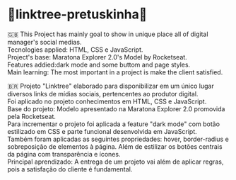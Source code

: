 # 🌵linktree-pretuskinha💛

🇬🇧 This Project has mainly goal to show in unique place all of digital manager's social medias.</br>
   Tecnologies applied: HTML, CSS e JavaScript.</br>
   Project's base: Maratona Explorer 2.0's Model by Rocketseat.</br>
   Features addied:dark mode and some buttom and page styles.</br>
   Main learning: The most important in a project is make the client satisfied.</br>

🇧🇷 Projeto "Linktree" elaborado para disponibilizar em um único lugar diversos links de mídias sociais, pertencentes ao produtor digital.</br>
  Foi aplicado no projeto conhecimentos em HTML, CSS e JavaScript.</br>
  Base do projeto: Modelo apresentado na Maratona Explorer 2.0 promovida pela Rocketseat.</br>
  Para incrementar o projeto foi aplicada a feature "dark mode" com botão estilizado em CSS e parte funcional desenvolvida em JavaScript.</br>
  Também foram aplicadas as seguintes propriedades: hover, border-radius e sobreposição de elementos à página. 
  Além de estilizar os botões centrais da página com transparência e ícones.</br>
  Principal aprendizado: A entrega de um projeto vai além de aplicar regras, pois a satisfação do cliente é fundamental. 

